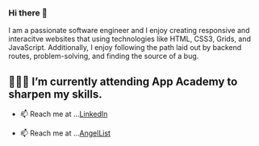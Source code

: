 ### Hi there 👋

I am a passionate software engineer and I enjoy creating responsive and interacitve websites that using technologies like HTML, CSS3, Grids, and JavaScript. Additionally, I enjoy following the path laid out by backend routes, problem-solving, and finding the source of a bug.

<!--
**MatthewSatt/MatthewSatt** is a ✨ _special_ ✨ repository because its `README.md` (this file) appears on your GitHub profile.
-->

## 👨🏻‍💻 I’m currently attending App Academy to sharpen my skills.

- 📫 Reach me at ...[LinkedIn](https://www.linkedin.com/in/matthew-satterwhite-008970211/)

- 📫 Reach me at ...[AngelList](https://angel.co/u/matthew-satterwhite)
